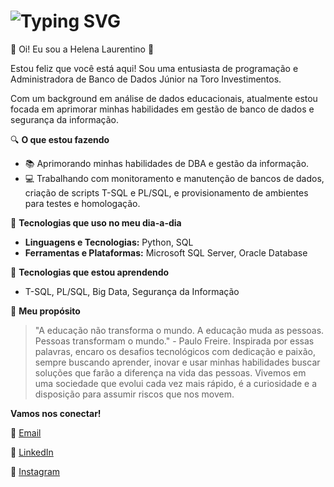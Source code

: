 # ![Typing SVG](https://readme-typing-svg.demolab.com?font=Fira+Code&weight=500&size=21&duration=4000&pause=1000&color=EB72A5&center=true&vCenter=true&width=435&lines=Administradora+de+Banco+de+Dados;Entusiasta+de+Programação;Focada+em+Gest%C3%A3o+da+Informa%C3%A7%C3%A3o)


🌸 Oi! Eu sou a Helena Laurentino 🌸

Estou feliz que você está aqui! Sou uma entusiasta de programação e Administradora de Banco de Dados Júnior na Toro Investimentos. 

Com um background em análise de dados educacionais, atualmente estou focada em aprimorar minhas habilidades em gestão de banco de dados e segurança da informação.

🔍 **O que estou fazendo**
- 📚 Aprimorando minhas habilidades de DBA e gestão da informação.
- 💻 Trabalhando com monitoramento e manutenção de bancos de dados, criação de scripts T-SQL e PL/SQL, e provisionamento de ambientes para testes e homologação.

🚀 **Tecnologias que uso no meu dia-a-dia**
- **Linguagens e Tecnologias:** Python, SQL
- **Ferramentas e Plataformas:** Microsoft SQL Server, Oracle Database

📘 **Tecnologias que estou aprendendo**
- T-SQL, PL/SQL, Big Data, Segurança da Informação

🦋 **Meu propósito**
> "A educação não transforma o mundo. A educação muda as pessoas. Pessoas transformam o mundo." - Paulo Freire. Inspirada por essas palavras, encaro os desafios tecnológicos com dedicação e paixão, sempre buscando aprender, inovar e usar minhas habilidades buscar soluções que farão a diferença na vida das pessoas. Vivemos em uma sociedade que evolui cada vez mais rápido, é a curiosidade e a disposição para assumir riscos que nos movem.

**Vamos nos conectar!**

📧 [Email](mailto:helenalaurentinoo@gmail.com)

🔗 [LinkedIn](https://www.linkedin.com/in/helena-laurentino)

📸 [Instagram](https://www.instagram.com/lenalaurentino)
